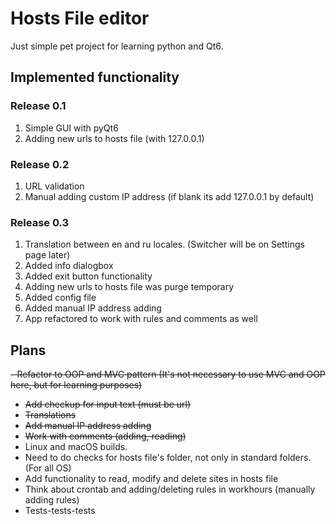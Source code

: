 # Hosts File editor

Just simple pet project for learning python and Qt6.

## Implemented functionality

### Release 0.1

1. Simple GUI with pyQt6
2. Adding new urls to hosts file (with 127.0.0.1)

### Release 0.2
1. URL validation
2. Manual adding custom IP address (if blank its add 127.0.0.1 by default)

### Release 0.3
1. Translation between en and ru locales. (Switcher will be on Settings page later)
2. Added info dialogbox
3. Added exit button functionality
4. Adding new urls to hosts file was purge temporary
5. Added config file 
6. Added manual IP address adding
7. App refactored to work with rules and comments as well

## Plans
~~- Refactor to OOP and MVC pattern (It's not necessary to use MVC and OOP here, but for learning purposes)~~
- ~~Add checkup for input text (must be url)~~
- ~~Translations~~
- ~~Add manual IP address adding~~
- ~~Work with comments (adding, reading)~~
- Linux and macOS builds.
- Need to do checks for hosts file's folder, not only in standard folders. (For all OS)
- Add functionality to read, modify and delete sites in hosts file
- Think about crontab and adding/deleting rules in workhours (manually adding rules)
- Tests-tests-tests
